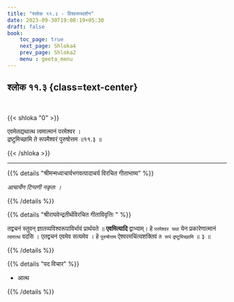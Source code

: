 ```yaml
---
title: "श्लोक ११.३ - विश्वरूपदर्शन"
date: 2023-09-30T19:08:19+05:30
draft: false
book:
    toc_page: true
    next_page: Shloka4
    prev_page: Shloka2
    menu : geeta_menu
---
```




## श्लोक ११.३ {class=text-center}

<br/>

{{< shloka  "0"  >}}

एवमेतद्यथात्थ त्वमात्मानं परमेश्वर ।  
द्रष्टुमिच्छामि ते रूपमैश्वरं पुरुषोत्तम ॥११.३ ॥

{{< /shloka >}}

---


{{% details "श्रीमन्मध्वाचार्यभगवत्पादाचर्य विरचित  गीताभाष्य" %}}

*आचार्येण टिप्पणी नकृतः ।*

{{% /details %}}



{{% details "श्रीराघवेन्द्रतीर्थविरचित गीताविवृत्तिः " %}}

तद्वचनं स्तुवन्‌ ज्ञातव्यविश्वरूपाविर्भावं प्रार्थयते 
॥ **एवमित्यादि** द्वाभ्याम्‌। हे `परमेश्वर यथा` 
येन प्रकारेणात्मानं `त्वमात्थ` वदसि । एतद्वचनं एवमेव
सत्यमेव । हे `पुरुषोत्तम` ऐश्वरमचिंत्यशक्तिवं `ते रूपं` 
 `द्रष्टुमिच्छामि` ॥ ३ ॥

{{% /details %}}



{{% details "पद विचार" %}}

- आत्थ 

{{% /details %}}

